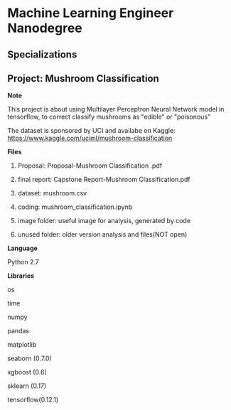 # Machine Learning Engineer Nanodegree
## Specializations
## Project: Mushroom Classification

**Note**

This project is about using Multilayer Perceptron Neural Network model in tensorflow, 
to correct classify mushrooms as "edible" or "poisonous"

The dataset is sponsored by UCI and availabe on Kaggle: https://www.kaggle.com/uciml/mushroom-classification

**Files**

1. Proposal: Proposal-Mushroom Classification .pdf

2. final report: Capstone Report-Mushroom Classification.pdf

3. dataset: mushroom.csv

4. coding: mushroom_classification.ipynb

5. image folder: useful image for analysis, generated by code

6. unused folder: older version analysis and files(NOT open)


**Language**

Python 2.7

**Libraries**

os

time

numpy

pandas

matplotlib

seaborn (0.7.0)

xgboost (0.6)

sklearn (0.17)

tensorflow(0.12.1)

